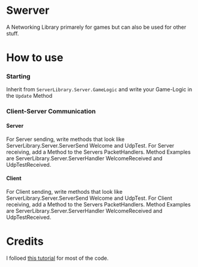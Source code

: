 # Swerver
A Networking Library primarely for games but can also be used for other stuff.

# How to use
### Starting
Inherit from `ServerLibrary.Server.GameLogic` and write your Game-Logic in the `Update` Method

### Client-Server Communication
#### Server
For Server sending, write methods that look like ServerLibrary.Server.ServerSend Welcome and UdpTest.
For Server receiving, add a Method to the Servers PacketHandlers. Method Examples are ServerLibrary.Server.ServerHandler WelcomeReceived and UdpTestReceived.
#### Client
For Client sending, write methods that look like ServerLibrary.Server.ServerSend Welcome and UdpTest.
For Client receiving, add a Method to the Servers PacketHandlers. Method Examples are ServerLibrary.Server.ServerHandler WelcomeReceived and UdpTestReceived.

# Credits
I folloed [this tutorial](https://www.youtube.com/playlist?list=PLXkn83W0QkfnqsK8I0RAz5AbUxfg3bOQ5) for most of the code.
